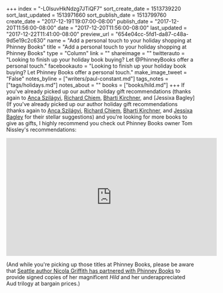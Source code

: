 +++
index = "-L0lsuvHkNdzg7JTiQF7"
sort_create_date = 1513739220
sort_last_updated = 1513971660
sort_publish_date = 1513799760
create_date = "2017-12-19T19:07:00-08:00"
publish_date = "2017-12-20T11:56:00-08:00"
date = "2017-12-20T11:56:00-08:00"
last_updated = "2017-12-22T11:41:00-08:00"
preview_url = "654e04cc-5fd1-da87-c48a-9d5e19c2c630"
name = "Add a personal touch to your holiday shopping at Phinney Books"
title = "Add a personal touch to your holiday shopping at Phinney Books"
type = "Column"
link = ""
shareimage = ""
twitterauto = "Looking to finish up your holiday book buying? Let @PhinneyBooks offer a personal touch."
facebookauto = "Looking to finish up your holiday book buying? Let Phinney Books offer a personal touch."
make_image_tweet = "False"
notes_byline = ["writers/paul-constant.md"]
tags_notes = ["tags/holidays.md"]
notes_about = ""
books = ["books/hild.md"]
+++
If you've already picked up our author holiday gift recommendations (thanks again to [Anca Szilágyi](http://www.seattlereviewofbooks.com/notes/2017/11/29/looking-for-a-holiday-gift-book-anca-szil%C3%A1gyi-recommends-the-dud-avocado/), [Richard Chiem](http://www.seattlereviewofbooks.com/notes/2017/12/06/looking-for-a-holiday-gift-book-richard-chiem-recommends-the-passion-according-to-gh/), [Bharti Kirchner](http://www.seattlereviewofbooks.com/notes/2017/12/13/looking-for-a-holiday-gift-book-bharti-kirchner-recommends-all-the-old-knives/), and [Jessixa Bagley](If you've already picked up our author holiday gift recommendations (thanks again to [Anca Szilágyi](http://www.seattlereviewofbooks.com/notes/2017/11/29/looking-for-a-holiday-gift-book-anca-szil%C3%A1gyi-recommends-the-dud-avocado/), [Richard Chiem](http://www.seattlereviewofbooks.com/notes/2017/12/06/looking-for-a-holiday-gift-book-richard-chiem-recommends-the-passion-according-to-gh/), [Bharti Kirchner](http://www.seattlereviewofbooks.com/notes/2017/12/13/looking-for-a-holiday-gift-book-bharti-kirchner-recommends-all-the-old-knives/), and [Jessixa Bagley](http://www.seattlereviewofbooks.com/notes/2017/12/20/looking-for-a-holiday-gift-book-jessixa-bagley-recommends-louis-undercover/) for their stellar suggestions) and you're looking for more books to give as gifts, I highly recommend you check out Phinney Books owner Tom Nissley's recommendations:

<iframe width="560" height="315" src="https://www.youtube.com/embed/MzJKnkp57Io" frameborder="0" gesture="media" allow="encrypted-media" allowfullscreen></iframe>

(And while you're picking up those titles at Phinney Books, please be aware that [Seattle author Nicola Griffith has partnered with Phinney Books](https://nicolagriffith.com/2017/12/18/extra-super-special-bargain-signed-and-personalised-books/) to provide signed copies of her magnificent *Hild* and her underappreciated Aud trilogy at bargain prices.) 
